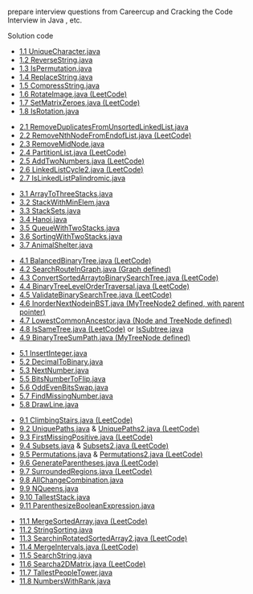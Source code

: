 prepare interview questions from Careercup and Cracking the Code Interview in Java , etc.

<h>Solution code</h>

<ul>
<li><a href="https://github.com/yao23/InterviewPreparation/blob/master/src/UniqueCharacter.java">1.1 UniqueCharacter.java</a></li>
<li><a href="https://github.com/yao23/InterviewPreparation/blob/master/src/ReverseString.java">1.2 ReverseString.java</a></li>
<li><a href="https://github.com/yao23/InterviewPreparation/blob/master/src/IsPermutation.java">1.3 IsPermutation.java</a></li>
<li><a href="https://github.com/yao23/InterviewPreparation/blob/master/src/ReplaceString.java">1.4 ReplaceString.java</a></li>
<li><a href="https://github.com/yao23/InterviewPreparation/blob/master/src/CompressString.java" >1.5 CompressString.java</a></li>
<li><a href="https://github.com/yao23/Leetcode/blob/master/src/RotateImage.java">1.6 RotateImage.java (LeetCode)</a></li>
<li><a href="https://github.com/yao23/Leetcode/blob/master/src/SetMatrixZeroes.java">1.7 SetMatrixZeroes.java (LeetCode)</a></li>
<li><a href="https://github.com/yao23/InterviewPreparation/blob/master/src/IsRotation.java">1.8 IsRotation.java</a></li>
</ul>

<ul>
<li><a href="https://github.com/yao23/InterviewPreparation/blob/master/src/RemoveDuplicatesFromUnsortedLinkedList.java">2.1 RemoveDuplicatesFromUnsortedLinkedList.java</a></li>
<li><a href="https://github.com/yao23/Leetcode/blob/master/src/RemoveNthNodeFromEndofList.java">2.2 RemoveNthNodeFromEndofList.java (LeetCode)</a></li>
<li><a href="https://github.com/yao23/InterviewPreparation/blob/master/src/RemoveMidNode.java">2.3 RemoveMidNode.java</a></li>
<li><a href="https://github.com/yao23/Leetcode/blob/master/src/PartitionList.java">2.4 PartitionList.java (LeetCode)</a></li>
<li><a href="https://github.com/yao23/Leetcode/blob/master/src/AddTwoNumbers.java">2.5 AddTwoNumbers.java (LeetCode)</a></li>
<li><a href="https://github.com/yao23/Leetcode/blob/master/src/LinkedListCycle2.java">2.6 LinkedListCycle2.java (LeetCode)</a></li>
<li><a href="https://github.com/yao23/InterviewPreparation/blob/master/src/IsLinkedListPalindromic.java">2.7 IsLinkedListPalindromic.java</a></li> 
</ul>

<ul>
<li><a href="https://github.com/yao23/InterviewPreparation/blob/master/src/ArrayToThreeStacks.java">3.1 ArrayToThreeStacks.java</a></li>
<li><a href="https://github.com/yao23/InterviewPreparation/blob/master/src/StackWithMinElem.java">3.2 StackWithMinElem.java</a></li>
<li><a href="https://github.com/yao23/InterviewPreparation/blob/master/src/StackSets.java">3.3 StackSets.java</a></li>
<li><a href="https://github.com/yao23/InterviewPreparation/blob/master/src/Hanoi.java">3.4 Hanoi.java</a></li>
<li><a href="https://github.com/yao23/InterviewPreparation/blob/master/src/QueueWithTwoStacks.java">3.5 QueueWithTwoStacks.java</a></li>
<li><a href="https://github.com/yao23/InterviewPreparation/blob/master/src/SortingWithTwoStacks.java">3.6 SortingWithTwoStacks.java</a></li>
<li><a href="https://github.com/yao23/InterviewPreparation/blob/master/src/AnimalShelter.java">3.7 AnimalShelter.java</a></li>
</ul>

<ul>
<li><a href="https://github.com/yao23/Leetcode/blob/master/src/BalancedBinaryTree.java" >4.1 BalancedBinaryTree.java (LeetCode)</a></li> 
<li><a href="https://github.com/yao23/InterviewPreparation/blob/master/src/SearchRouteInGraph.java" >4.2 SearchRouteInGraph.java (Graph defined)</a></li>
<li><a href="https://github.com/yao23/Leetcode/blob/master/src/ConvertSortedArraytoBinarySearchTree.java" >4.3 ConvertSortedArraytoBinarySearchTree.java (LeetCode)</a></li>
<li><a href="https://github.com/yao23/Leetcode/blob/master/src/BinaryTreeLevelOrderTraversal.java" >4.4 BinaryTreeLevelOrderTraversal.java (LeetCode)</a></li>
<li><a href="https://github.com/yao23/Leetcode/blob/master/src/ValidateBinarySearchTree.java" >4.5 ValidateBinarySearchTree.java (LeetCode)</a></li>
<li><a href="https://github.com/yao23/InterviewPreparation/blob/master/src/InorderNextNodeinBST.java" >4.6 InorderNextNodeinBST.java (MyTreeNode2 defined, with parent pointer)</a></li>
<li><a href="https://github.com/yao23/InterviewPreparation/blob/master/src/LowestCommonAncestor.java" >4.7 LowestCommonAncestor.java (Node and TreeNode defined)</a></li>
<li><a href="https://github.com/yao23/Leetcode/blob/master/src/IsSameTree.java" >4.8 IsSameTree.java (LeetCode)</a> or <a href="https://github.com/yao23/InterviewPreparation/blob/master/src/IsSubtree.java">IsSubtree.java</a></li>
<li><a href="https://github.com/yao23/InterviewPreparation/blob/master/src/BinaryTreeSumPath.java" >4.9 BinaryTreeSumPath.java (MyTreeNode defined)</a></li>
</ul>

<ul>
<li><a href="https://github.com/yao23/InterviewPreparation/blob/master/src/InsertInteger.java">5.1 InsertInteger.java</a></li>
<li><a href="https://github.com/yao23/InterviewPreparation/blob/master/src/DecimalToBinary.java">5.2 DecimalToBinary.java</a></li>
<li><a href="https://github.com/yao23/InterviewPreparation/blob/master/src/NextNumber.java">5.3 NextNumber.java</a></li>
<li><a href="https://github.com/yao23/InterviewPreparation/blob/master/src/BitsNumberToFlip.java">5.5 BitsNumberToFlip.java</a></li>
<li><a href="https://github.com/yao23/InterviewPreparation/blob/master/src/OddEvenBitsSwap.java">5.6 OddEvenBitsSwap.java</a></li>
<li><a href="https://github.com/yao23/InterviewPreparation/blob/master/src/FindMissingNumber.java">5.7 FindMissingNumber.java</a></li>
<li><a href="https://github.com/yao23/InterviewPreparation/blob/master/src/DrawLine.java">5.8 DrawLine.java</a></li>
</ul>

<ul>
<li><a href="https://github.com/yao23/Leetcode/blob/master/src/ClimbingStairs.java">9.1 ClimbingStairs.java (LeetCode)</a></li>
<li><a href="https://github.com/yao23/Leetcode/blob/master/src/UniquePaths.java">9.2 UniquePaths.java</a> & <a href="https://github.com/yao23/Leetcode/blob/master/src/UniquePaths2.java">UniquePaths2.java (LeetCode)</a></li>
<li><a href="https://github.com/yao23/Leetcode/blob/master/src/FirstMissingPositive.java">9.3 FirstMissingPositive.java (LeetCode)</a></li>
<li><a href="https://github.com/yao23/Leetcode/blob/master/src/Subsets.java">9.4 Subsets.java</a> & <a href="https://github.com/yao23/Leetcode/blob/master/src/Subsets2.java">Subsets2.java (LeetCode)</a></li>
<li><a href="https://github.com/yao23/Leetcode/blob/master/src/Permutations.java">9.5 Permutations.java</a> & <a href="https://github.com/yao23/Leetcode/blob/master/src/Permutations2.java">Permutations2.java (LeetCode)</a></li>
<li><a href="https://github.com/yao23/Leetcode/blob/master/src/GenerateParentheses.java">9.6 GenerateParentheses.java (LeetCode)</a></li>
<li><a href="https://github.com/yao23/Leetcode/blob/master/src/SurroundedRegions.java">9.7 SurroundedRegions.java (LeetCode)</a></li>
<li><a href="https://github.com/yao23/InterviewPreparation/blob/master/src/AllChangeCombination.java">9.8 AllChangeCombination.java</a></li>
<li><a href="https://github.com/yao23/Leetcode/blob/master/src/NQueens.java">9.9 NQueens.java</a></li>
<li><a href="https://github.com/yao23/InterviewPreparation/blob/master/src/TallestStack.java">9.10 TallestStack.java</a></li>
<li><a href="https://github.com/yao23/InterviewPreparation/blob/master/src/ParenthesizeBooleanExpression.java" >9.11 ParenthesizeBooleanExpression.java</a></li>
</ul>

<ul>
<li><a href="https://github.com/yao23/Leetcode/blob/master/src/MergeSortedArray.java">11.1 MergeSortedArray.java (LeetCode)</a></li>
<li><a href="https://github.com/yao23/InterviewPreparation/blob/master/src/StringSorting.java">11.2 StringSorting.java</a></li>
<li><a href="https://github.com/yao23/Leetcode/blob/master/src/SearchinRotatedSortedArray2.java">11.3 SearchinRotatedSortedArray2.java (LeetCode)</a></li>
<li><a href="https://github.com/yao23/Leetcode/blob/master/src/MergeIntervals.java">11.4 MergeIntervals.java (LeetCode)</a></li>
<li><a href="https://github.com/yao23/InterviewPreparation/blob/master/src/SearchString.java">11.5 SearchString.java</a></li>
<li><a href="https://github.com/yao23/Leetcode/blob/master/src/Searcha2DMatrix.java">11.6 Searcha2DMatrix.java (LeetCode)</a></li>
<li><a href="https://github.com/yao23/InterviewPreparation/blob/master/src/TallestPeopleTower.java">11.7 TallestPeopleTower.java</a></li>
<li><a href="https://github.com/yao23/InterviewPreparation/blob/master/src/NumbersWithRank.java">11.8 NumbersWithRank.java</a></li>
</ul>
